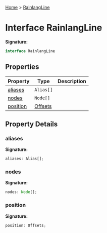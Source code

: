[Home](../index.md) &gt; [RainlangLine](./rainlangline.md)

# Interface RainlangLine

<b>Signature:</b>

```typescript
interface RainlangLine 
```

## Properties

|  Property | Type | Description |
|  --- | --- | --- |
|  [aliases](./rainlangline.md#aliases-property) | `Alias[]` |  |
|  [nodes](./rainlangline.md#nodes-property) | `Node[]` |  |
|  [position](./rainlangline.md#position-property) | [Offsets](../types/offsets.md) |  |

## Property Details

<a id="aliases-property"></a>

### aliases

<b>Signature:</b>

```typescript
aliases: Alias[];
```

<a id="nodes-property"></a>

### nodes

<b>Signature:</b>

```typescript
nodes: Node[];
```

<a id="position-property"></a>

### position

<b>Signature:</b>

```typescript
position: Offsets;
```
